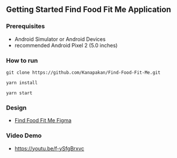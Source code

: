 ## Getting Started Find Food Fit Me Application

### **Prerequisites**

* Android Simulator or Android Devices
* recommended Android Pixel 2 (5.0 inches)

### **How to run**

```
git clone https://github.com/Kanapakan/Find-Food-Fit-Me.git
```

```
yarn install
```

```
yarn start
```
### **Design**
* [Find Food Fit Me Figma](https://www.figma.com/file/jb5jwFyXKgHFx2iMU9a51l/Find-Food-Fit-Me?node-id=0%3A1)

### **Video Demo**
* https://youtu.be/f-ySfgBrxvc

